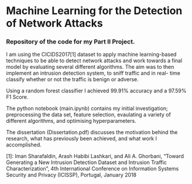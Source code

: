 # Machine Learning for the Detection of Network Attacks

### Repository of the code for my Part II Project. 

I am using the CICIDS2017[1] dataset to apply machine learning-based techniques to be able to detect
network attacks and work towards a final model by evaluating several different algorithms.
The aim was to then implement an intrusion detection system, to sniff traffic and in real-
time classify whether or not the traffic is benign or adverse.

Using a random forest classifier I achieved 99.91% accuracy and a 97.59% F1 Score. 

The python notebook (main.ipynb) contains my initial investigation; preprocessing the data set, feature selection, evaulating a variety of different algorithms, and optimising hyperparameters. 

The dissertation (Dissertation.pdf) discusses the motivation behind the research, what has previously been achieved, and what work I accomplished. 

[1]: Iman Sharafaldin, Arash Habibi Lashkari, and Ali A. Ghorbani, “Toward Generating a New Intrusion Detection Dataset and Intrusion Traffic Characterization”, 4th International Conference on Information Systems Security and Privacy (ICISSP), Portugal, January 2018
